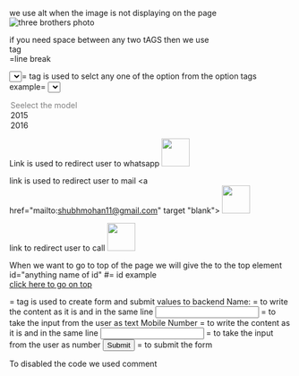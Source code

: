 
we use alt when the image is not displaying on the page
<img src="https://bloximages.newyork1.vip.townnews.com/nola.com/content/tncms/assets/v3/editorial/7/2b/71bb9a11-0651-571c-a5ed-e426995e21f0/5d3a460587baa.image.jpg?resize=1024%2C682" alt="three brothers photo"/>

if you need space between any two tAGS then we use <br/> tag
<br/>=line break

<select></select>= tag is used to selct any one of the option from the option tags
example= 
<select>
<option disabled selected> Seelect the model  </option>
<option> 2015 </option>
<option> 2016 </option>

Link is used to redirect user to whatsapp
<a href="https://wa.me/9011359112" target="blank"> <img src="https://upload.wikimedia.org/wikipedia/commons/thumb/6/6b/WhatsApp.svg/768px-WhatsApp.svg.png" width="50px"/> </a>


link  is used to redirect user to mail
<a href="mailto:shubhmohan11@gmail.com" target "blank"> <img src="https://image.shutterstock.com/image-vector/mail-logo-260nw-468389300.jpg" width="50"/> </a>



link to redirect user to call
<a href="tel:7588466727"> <img src="https://cdn3.vectorstock.com/i/1000x1000/26/17/call-icon-noisy-phone-flat-calling-symbol-vector-33282617.jpg" width="50"/> </a>



When we want to go to top of the page we will give the to the top element
id="anything name of id"
#= id
example  
<a href="#par">click here to go on top</a>




<form> </form> = tag is used to create form and submit values to backend
<span> Name:</span> = to write the content as it is and in the same line
<input type ="text"/> = to take the input from the user as text
<span> Mobile Number</span> =  to write the content as it is and in the same line
<input type="number"/> = to take the input from the user as number
<input type="submit"/> = to submit the form



To disabled the code we used comment
<!-- code  -->







